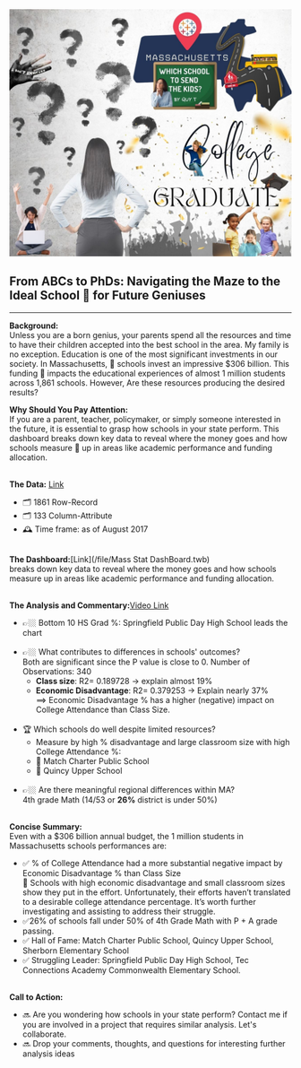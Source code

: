 <img src="images/DATA PROJECT.jpg?raw=true"/>

## From ABCs to PhDs: Navigating the Maze to the Ideal School 🏫 for Future Geniuses 
---
**Background:**<br>
Unless you are a born genius, your parents spend all the resources and time to have their children accepted into the best school in the area.  My family is no exception.  Education is one of the most significant investments in our society. 
In Massachusetts, 🏫 schools invest an impressive $306 billion. This funding 🏫 impacts the educational experiences of almost 1 million students across 1,861 schools. However, Are these resources producing the desired results?

**Why Should You Pay Attention:**<br>
If you are a parent, teacher, policymaker, or simply someone interested in the future, it is essential to grasp how schools in your state perform. 
This dashboard breaks down key data to reveal where the money goes and how schools measure 📐 up in areas like academic performance and funding allocation.<br><br>

**The Data:** [Link](https://www.kaggle.com/datasets/ndalziel/massachusetts-public-schools-data)<br>
  - 🗂️ 1861 Row-Record<br>
  - 🗂️	133 Column-Attribute<br>
  - 🕰️	Time frame: as of August 2017<br><br>

**The Dashboard:**[Link](/file/Mass Stat DashBoard.twb)<br>
breaks down key data to reveal where the money goes and how schools measure up in areas like academic performance and funding allocation.<br><br>

**The Analysis and Commentary:**[Video Link](https://www.loom.com/share/ff138cb1308142208182dc7022075286)<br>
  - 👉🏼 Bottom 10 HS Grad %: Springfield Public Day High School leads the chart<br><br>
  - 👉🏼 What contributes to differences in schools' outcomes?<br>
      Both are significant since the P value is close to 0. Number of Observations: 340<br>
      - **Class size**: 
         R2= 0.189728 -> explain almost 19%<br>
      - **Economic Disadvantage**: 
         R2= 0.379253 -> Explain nearly 37%<br>
       ==> Economic Disadvantage % has a higher (negative) impact on College Attendance than Class Size.<br><br>
   - 🏆 Which schools do well despite limited resources?<br>
      - Measure by high % disadvantage and large classroom size with high College Attendance %:<br>
      - 🥇 Match Charter Public School<br>
      - 🥇 Quincy Upper School<br><br>
   - 👉🏼 Are there meaningful regional differences within MA? <br>
      4th grade Math (14/53 or **26%** district is under 50%)<br><br>

**Concise Summary:**<br>
    Even with a $306 billion annual budget, the 1 million students in Massachusetts schools performances are:<br>
  - ✅ % of College Attendance had a more substantial negative impact by Economic Disadvantage % than Class Size<br>
         👏 Schools with high economic disadvantage and small classroom sizes show they put in the effort. Unfortunately, their efforts haven’t translated to a desirable college attendance percentage. It’s worth further investigating and assisting to address their struggle.<br>
  - ✅26% of schools fall under 50% of 4th Grade Math with P + A grade passing.<br>
  - ✅ Hall of Fame: Match Charter Public School, Quincy Upper School, Sherborn Elementary School<br>
  - ✅ Struggling Leader: Springfield Public Day High School, Tec Connections Academy Commonwealth Elementary School.<br><br>

**Call to Action:**<br>
  - 🔜 Are you wondering how schools in your state perform? Contact me if you are involved in a project that requires similar analysis.  Let's collaborate.<br>
  - 🔜 Drop your comments, thoughts, and questions for interesting further analysis ideas<br>

